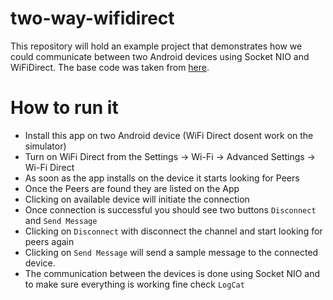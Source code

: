 # two-way-wifidirect
This repository will hold an example project that demonstrates how we could communicate between two Android devices using Socket NIO and WiFiDirect. The base code was taken from [here](https://android.googlesource.com/platform/development/+/master/samples/WiFiDirectDemo).

# How to run it
* Install this app on two Android device (WiFi Direct dosent work on the simulator)
* Turn on WiFi Direct from the Settings -> Wi-Fi -> Advanced Settings -> Wi-Fi Direct
* As soon as the app installs on the device it starts looking for Peers
* Once the Peers are found they are listed on the App
* Clicking on available device will initiate the connection
* Once connection is successful you should see two buttons `Disconnect` and `Send Message`
* Clicking on `Disconnect` with disconnect the channel and start looking for peers again
* Clicking on `Send Message` will send a sample message to the connected device.
* The communication between the devices is done using Socket NIO and to make sure everything is working fine check `LogCat`
